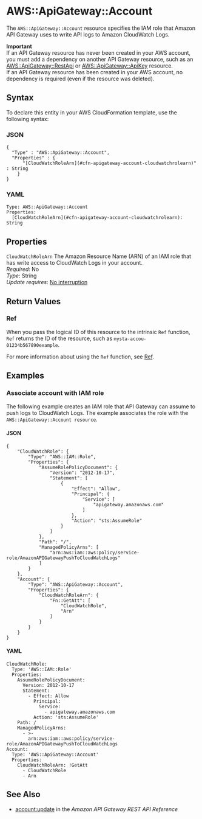 # AWS::ApiGateway::Account<a name="aws-resource-apigateway-account"></a>

The `AWS::ApiGateway::Account` resource specifies the IAM role that Amazon API Gateway uses to write API logs to Amazon CloudWatch Logs\.

**Important**  
If an API Gateway resource has never been created in your AWS account, you must add a dependency on another API Gateway resource, such as an [AWS::ApiGateway::RestApi](https://docs.aws.amazon.com/AWSCloudFormation/latest/UserGuide/aws-resource-apigateway-restapi.html) or [AWS::ApiGateway::ApiKey](https://docs.aws.amazon.com/AWSCloudFormation/latest/UserGuide/aws-resource-apigateway-apikey.html) resource\.  
If an API Gateway resource has been created in your AWS account, no dependency is required \(even if the resource was deleted\)\.

## Syntax<a name="aws-resource-apigateway-account-syntax"></a>

To declare this entity in your AWS CloudFormation template, use the following syntax:

### JSON<a name="aws-resource-apigateway-account-syntax.json"></a>

```
{
  "Type" : "AWS::ApiGateway::Account",
  "Properties" : {
      "[CloudWatchRoleArn](#cfn-apigateway-account-cloudwatchrolearn)" : String
    }
}
```

### YAML<a name="aws-resource-apigateway-account-syntax.yaml"></a>

```
Type: AWS::ApiGateway::Account
Properties: 
  [CloudWatchRoleArn](#cfn-apigateway-account-cloudwatchrolearn): String
```

## Properties<a name="aws-resource-apigateway-account-properties"></a>

`CloudWatchRoleArn`  <a name="cfn-apigateway-account-cloudwatchrolearn"></a>
The Amazon Resource Name \(ARN\) of an IAM role that has write access to CloudWatch Logs in your account\.  
*Required*: No  
*Type*: String  
*Update requires*: [No interruption](https://docs.aws.amazon.com/AWSCloudFormation/latest/UserGuide/using-cfn-updating-stacks-update-behaviors.html#update-no-interrupt)

## Return Values<a name="aws-resource-apigateway-account-return-values"></a>

### Ref<a name="aws-resource-apigateway-account-return-values-ref"></a>

When you pass the logical ID of this resource to the intrinsic `Ref` function, `Ref` returns the ID of the resource, such as `mysta-accou-01234b567890example`\.

For more information about using the `Ref` function, see [Ref](https://docs.aws.amazon.com/AWSCloudFormation/latest/UserGuide/intrinsic-function-reference-ref.html)\.

## Examples<a name="aws-resource-apigateway-account--examples"></a>

### Associate account with IAM role<a name="aws-resource-apigateway-account--examples--Associate_account_with_IAM_role"></a>

The following example creates an IAM role that API Gateway can assume to push logs to CloudWatch Logs\. The example associates the role with the `AWS::ApiGateway::Account resource`\.

#### JSON<a name="aws-resource-apigateway-account--examples--Associate_account_with_IAM_role--json"></a>

```
{
    "CloudWatchRole": {
        "Type": "AWS::IAM::Role",
        "Properties": {
            "AssumeRolePolicyDocument": {
                "Version": "2012-10-17",
                "Statement": [
                    {
                        "Effect": "Allow",
                        "Principal": {
                            "Service": [
                                "apigateway.amazonaws.com"
                            ]
                        },
                        "Action": "sts:AssumeRole"
                    }
                ]
            },
            "Path": "/",
            "ManagedPolicyArns": [
                "arn:aws:iam::aws:policy/service-role/AmazonAPIGatewayPushToCloudWatchLogs"
            ]
        }
    },
    "Account": {
        "Type": "AWS::ApiGateway::Account",
        "Properties": {
            "CloudWatchRoleArn": {
                "Fn::GetAtt": [
                    "CloudWatchRole",
                    "Arn"
                ]
            }
        }
    }
}
```

#### YAML<a name="aws-resource-apigateway-account--examples--Associate_account_with_IAM_role--yaml"></a>

```
CloudWatchRole:
  Type: 'AWS::IAM::Role'
  Properties:
    AssumeRolePolicyDocument:
      Version: 2012-10-17
      Statement:
        - Effect: Allow
          Principal:
            Service:
              - apigateway.amazonaws.com
          Action: 'sts:AssumeRole'
    Path: /
    ManagedPolicyArns:
      - >-
        arn:aws:iam::aws:policy/service-role/AmazonAPIGatewayPushToCloudWatchLogs
Account:
  Type: 'AWS::ApiGateway::Account'
  Properties:
    CloudWatchRoleArn: !GetAtt 
      - CloudWatchRole
      - Arn
```

## See Also<a name="aws-resource-apigateway-account--seealso"></a>
+ [account:update](https://docs.aws.amazon.com/apigateway/api-reference/resource/account/) in the *Amazon API Gateway REST API Reference*